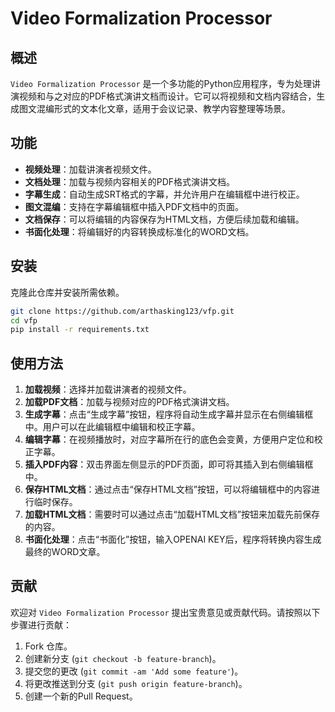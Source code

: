 
# Video Formalization Processor

## 概述
`Video Formalization Processor` 是一个多功能的Python应用程序，专为处理讲演视频和与之对应的PDF格式演讲文档而设计。它可以将视频和文档内容结合，生成图文混编形式的文本化文章，适用于会议记录、教学内容整理等场景。

## 功能
- **视频处理**：加载讲演者视频文件。
- **文档处理**：加载与视频内容相关的PDF格式演讲文档。
- **字幕生成**：自动生成SRT格式的字幕，并允许用户在编辑框中进行校正。
- **图文混编**：支持在字幕编辑框中插入PDF文档中的页面。
- **文档保存**：可以将编辑的内容保存为HTML文档，方便后续加载和编辑。
- **书面化处理**：将编辑好的内容转换成标准化的WORD文档。

## 安装

克隆此仓库并安装所需依赖。

```bash
git clone https://github.com/arthasking123/vfp.git
cd vfp
pip install -r requirements.txt
```

## 使用方法

1. **加载视频**：选择并加载讲演者的视频文件。
2. **加载PDF文档**：加载与视频对应的PDF格式演讲文档。
3. **生成字幕**：点击“生成字幕”按钮，程序将自动生成字幕并显示在右侧编辑框中。用户可以在此编辑框中编辑和校正字幕。
4. **编辑字幕**：在视频播放时，对应字幕所在行的底色会变黄，方便用户定位和校正字幕。
5. **插入PDF内容**：双击界面左侧显示的PDF页面，即可将其插入到右侧编辑框中。
6. **保存HTML文档**：通过点击“保存HTML文档”按钮，可以将编辑框中的内容进行临时保存。
7. **加载HTML文档**：需要时可以通过点击“加载HTML文档”按钮来加载先前保存的内容。
8. **书面化处理**：点击“书面化”按钮，输入OPENAI KEY后，程序将转换内容生成最终的WORD文章。

## 贡献
欢迎对 `Video Formalization Processor` 提出宝贵意见或贡献代码。请按照以下步骤进行贡献：

1. Fork 仓库。
2. 创建新分支 (`git checkout -b feature-branch`)。
3. 提交您的更改 (`git commit -am 'Add some feature'`)。
4. 将更改推送到分支 (`git push origin feature-branch`)。
5. 创建一个新的Pull Request。

